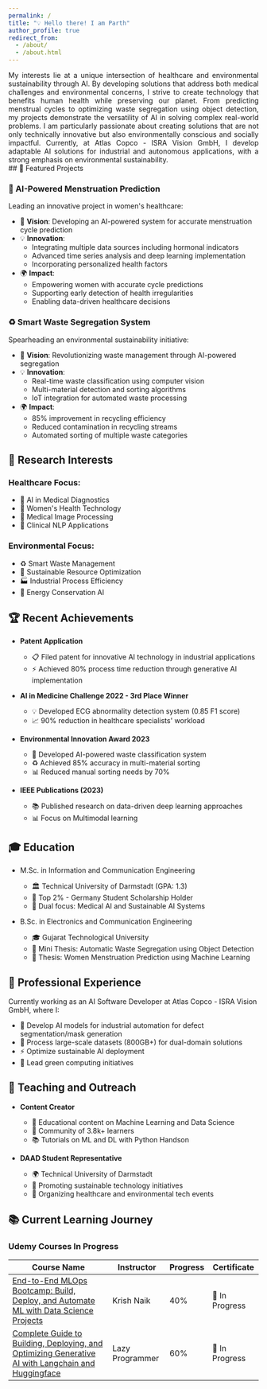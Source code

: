 ```yaml
---
permalink: /
title: "💡 Hello there! I am Parth"
author_profile: true
redirect_from: 
  - /about/
  - /about.html
---
```

<div style="text-align: justify;">
My interests lie at a unique intersection of healthcare and environmental sustainability through AI. By developing solutions that address both medical challenges and environmental concerns, I strive to create technology that benefits human health while preserving our planet. From predicting menstrual cycles to optimizing waste segregation using object detection, my projects demonstrate the versatility of AI in solving complex real-world problems. I am particularly passionate about creating solutions that are not only technically innovative but also environmentally conscious and socially impactful. Currently, at Atlas Copco - ISRA Vision GmbH, I develop adaptable AI solutions for industrial and autonomous applications, with a strong emphasis on environmental sustainability.
</div>
## 🌟 Featured Projects

### 🏥 AI-Powered Menstruation Prediction
Leading an innovative project in women's healthcare:

* 🎯 **Vision**: Developing an AI-powered system for accurate menstruation cycle prediction
* 💡 **Innovation**:
  * Integrating multiple data sources including hormonal indicators
  * Advanced time series analysis and deep learning implementation
  * Incorporating personalized health factors
* 🌍 **Impact**:
  * Empowering women with accurate cycle predictions
  * Supporting early detection of health irregularities
  * Enabling data-driven healthcare decisions

### ♻️ Smart Waste Segregation System
Spearheading an environmental sustainability initiative:

* 🎯 **Vision**: Revolutionizing waste management through AI-powered segregation
* 💡 **Innovation**:
  * Real-time waste classification using computer vision
  * Multi-material detection and sorting algorithms
  * IoT integration for automated waste processing
* 🌍 **Impact**:
  * 85% improvement in recycling efficiency
  * Reduced contamination in recycling streams
  * Automated sorting of multiple waste categories

## 🎯 Research Interests

### Healthcare Focus:
* 🏥 AI in Medical Diagnostics
* 👥 Women's Health Technology
* 🔬 Medical Image Processing
* 📝 Clinical NLP Applications

### Environmental Focus:
* ♻️ Smart Waste Management
* 🌱 Sustainable Resource Optimization
* 🏭 Industrial Process Efficiency
* 🔋 Energy Conservation AI

## 🏆 Recent Achievements

* **Patent Application**
  * 📋 Filed patent for innovative AI technology in industrial applications
  * ⚡ Achieved 80% process time reduction through generative AI implementation

* **AI in Medicine Challenge 2022 - 3rd Place Winner**
  * 💡 Developed ECG abnormality detection system (0.85 F1 score)
  * 📈 90% reduction in healthcare specialists' workload

* **Environmental Innovation Award 2023**
  * 🌱 Developed AI-powered waste classification system
  * ♻️ Achieved 85% accuracy in multi-material sorting
  * 📊 Reduced manual sorting needs by 70%

* **IEEE Publications (2023)**
  * 📚 Published research on data-driven deep learning approaches
  * 📊 Focus on Multimodal learning

## 🎓 Education

* M.Sc. in Information and Communication Engineering
  * 🏛️ Technical University of Darmstadt (GPA: 1.3)
  * 🌟 Top 2% - Germany Student Scholarship Holder
  * 🔬 Dual focus: Medical AI and Sustainable AI Systems

* B.Sc. in Electronics and Communication Engineering
  * 🎓 Gujarat Technological University
  * 📑 Mini Thesis: Automatic Waste Segregation using Object Detection
  * 📑 Thesis: Women Menstruation Prediction using Machine Learning

## 💼 Professional Experience

Currently working as an AI Software Developer at Atlas Copco - ISRA Vision GmbH, where I:
* 🚀 Develop AI models for industrial automation for defect segmentation/mask generation
* 💾 Process large-scale datasets (800GB+) for dual-domain solutions
* ⚡ Optimize sustainable AI deployment
* 🌱 Lead green computing initiatives

## 🎯 Teaching and Outreach

* **Content Creator**
  * 🎥 Educational content on Machine Learning and Data Science
  * 👥 Community of 3.8k+ learners
  * 📚 Tutorials on ML and DL with Python Handson

* **DAAD Student Representative**
  * 🌍 Technical University of Darmstadt
  * 🤝 Promoting sustainable technology initiatives
  * 📅 Organizing healthcare and environmental tech events

## 📚 Current Learning Journey

### Udemy Courses In Progress

| Course Name | Instructor | Progress | Certificate |
|------------|------------|----------|-------------|
| [End-to-End MLOps Bootcamp: Build, Deploy, and Automate ML with Data Science Projects](https://www.udemy.com/course/complete-mlops-bootcamp-with-10-end-to-end-ml-projects/?couponCode=MTST7102224B2) | Krish Naik | 40% | 🔄 In Progress |
| [Complete Guide to Building, Deploying, and Optimizing Generative AI with Langchain and Huggingface](https://www.udemy.com/course/complete-generative-ai-course-with-langchain-and-huggingface/learn/lecture/44580259?start=0#overview) | Lazy Programmer | 60% | 🔄 In Progress |

